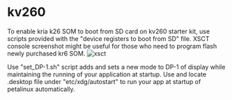 # kv260
To enable kria k26 SOM to boot from SD card on kv260 starter kit, use scripts provided with the "device registers to boot from SD" file. XSCT console screenshot might be useful for those who need to program flash newly purchased kr6 SOM.
![xsct](https://user-images.githubusercontent.com/15190686/230725678-cf99243d-0216-47f7-857d-c0a4ca06442f.png)

Use "set_DP-1.sh" script adds and sets a new mode to DP-1 of display while maintaining the running of your application at startup.
Use and locate .desktop file under "etc/xdg/autostart" to run your app at startup of petalinux automatically.
